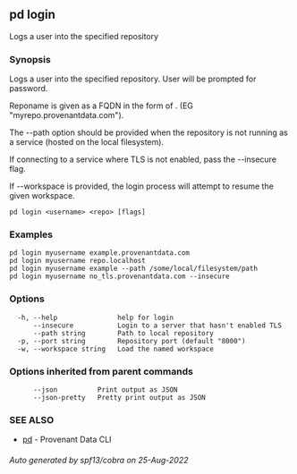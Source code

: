 ## pd login

Logs a user into the specified repository

### Synopsis

Logs a user into the specified repository. User will be prompted for
password.

Reponame is given as a FQDN in the form of <name>.<host> (EG
"myrepo.provenantdata.com"). 

The --path option should be provided when the repository is not running as a
service (hosted on the local filesystem).

If connecting to a service where TLS is not enabled, pass the --insecure flag.

If --workspace <workspace name> is provided, the login process will attempt to
resume the given workspace.


```
pd login <username> <repo> [flags]
```

### Examples

```
pd login myusername example.provenantdata.com
pd login myusername repo.localhost
pd login myusername example --path /some/local/filesystem/path
pd login myusername no_tls.provenantdata.com --insecure

```

### Options

```
  -h, --help               help for login
      --insecure           Login to a server that hasn't enabled TLS
      --path string        Path to local repository
  -p, --port string        Repository port (default "8000")
  -w, --workspace string   Load the named workspace
```

### Options inherited from parent commands

```
      --json          Print output as JSON
      --json-pretty   Pretty print output as JSON
```

### SEE ALSO

* [pd](/docs/commands/pd.html)	 - Provenant Data CLI

###### Auto generated by spf13/cobra on 25-Aug-2022
